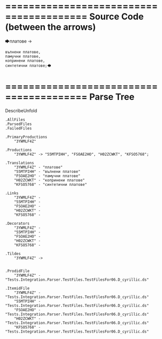 ========================================
Source Code (between the arrows)
========================================

🡆платове ->

	вълнени платове,
	памучни платове,
	копринени платове,
	синтетични платове;🡄

========================================
Parse Tree
========================================
DescribeUnfold

    .AllFiles
    .ParsedFiles
    .FailedFiles

    .PrimaryProductions
        "3YWMLF4Z" 

    .Productions
        "3YWMLF4Z" -> "55MTPIHH", "FSOAE2HO", "H02ZCWKT", "KFSO5768";

    .Translations
        "3YWMLF4Z" - "платове"
        "55MTPIHH" - "вълнени платове"
        "FSOAE2HO" - "памучни платове"
        "H02ZCWKT" - "копринени платове"
        "KFSO5768" - "синтетични платове"

    .Links
        "3YWMLF4Z" - 
        "55MTPIHH" - 
        "FSOAE2HO" - 
        "H02ZCWKT" - 
        "KFSO5768" - 

    .Decorators
        "3YWMLF4Z" - 
        "55MTPIHH" - 
        "FSOAE2HO" - 
        "H02ZCWKT" - 
        "KFSO5768" - 

    .Tildes
        "3YWMLF4Z" -> 


    .ProdidFile
        "3YWMLF4Z" - "Tests.Integration.Parser.TestFiles.TestFilesFor06.D_cyrillic.ds"

    .ItemidFile
        "3YWMLF4Z" - "Tests.Integration.Parser.TestFiles.TestFilesFor06.D_cyrillic.ds"
        "55MTPIHH" - "Tests.Integration.Parser.TestFiles.TestFilesFor06.D_cyrillic.ds"
        "FSOAE2HO" - "Tests.Integration.Parser.TestFiles.TestFilesFor06.D_cyrillic.ds"
        "H02ZCWKT" - "Tests.Integration.Parser.TestFiles.TestFilesFor06.D_cyrillic.ds"
        "KFSO5768" - "Tests.Integration.Parser.TestFiles.TestFilesFor06.D_cyrillic.ds"

